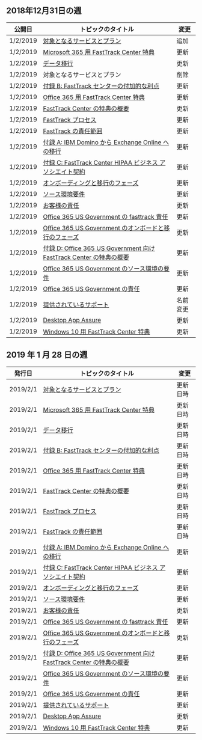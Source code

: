<!-- This file is generated automatically each week. Changes made to this file will be overwritten.-->




## <a name="week-of-december-31-2018"></a>2018年12月31日の週


| 公開日 |トピックのタイトル | 変更 |
|------|------------|--------|
| 1/2/2019 | [対象となるサービスとプラン](/FastTrack/m365-eligible-services-and-plans) | 追加 |
| 1/2/2019 | [Microsoft 365 用 FastTrack Center 特典](/FastTrack/m365-fasttrack-benefit-overview) | 更新 |
| 1/2/2019 | [データ移行](/FastTrack/o365-data-migration) | 更新 |
| 1/2/2019 | 対象となるサービスとプラン | 削除 |
| 1/2/2019 | [付録 B: FastTrack センターの付加的な利点](/FastTrack/o365-fasttrack-additional-benefits) | 更新 |
| 1/2/2019 | [Office 365 用 FastTrack Center 特典](/FastTrack/o365-fasttrack-benefit-for-office-365) | 更新 |
| 1/2/2019 | [FastTrack Center の特典の概要](/FastTrack/o365-fasttrack-benefit-overview) | 更新 |
| 1/2/2019 | [FastTrack プロセス](/FastTrack/o365-fasttrack-process) | 更新 |
| 1/2/2019 | [FastTrack の責任範囲](/FastTrack/o365-fasttrack-responsibilities) | 更新 |
| 1/2/2019 | [付録 A: IBM Domino から Exchange Online への移行](/FastTrack/o365-from-ibm-domino-to-exchange-online) | 更新 |
| 1/2/2019 | [付録 C: FastTrack Center HIPAA ビジネス アソシエイト契約](/FastTrack/o365-hipaa-business-associate-agreement) | 更新 |
| 1/2/2019 | [オンボーディングと移行のフェーズ](/FastTrack/o365-onboarding-and-migration) | 更新 |
| 1/2/2019 | [ソース環境要件](/FastTrack/o365-source-environment-expectations) | 更新 |
| 1/2/2019 | [お客様の責任](/FastTrack/o365-your-responsibilities) | 更新 |
| 1/2/2019 | [Office 365 US Government の fasttrack 責任](/FastTrack/us-gov-appendix-fasttrack-responsibilities) | 更新 |
| 1/2/2019 | [Office 365 US Government のオンボードと移行のフェーズ](/FastTrack/us-gov-appendix-onboarding-and-migration) | 更新 |
| 1/2/2019 | [付録 D: Office 365 US Government 向け FastTrack Center の特典の概要](/FastTrack/us-gov-appendix-overview) | 更新 |
| 1/2/2019 | [Office 365 US Government のソース環境の要件](/FastTrack/us-gov-appendix-source-environment-expectations) | 更新 |
| 1/2/2019 | [Office 365 US Government の責任](/FastTrack/us-gov-appendix-your-responsibilities) | 更新 |
| 1/2/2019 | [提供されているサポート](/FastTrack/win-10-daa-assistance-offered) | 名前変更 |
| 1/2/2019 | [Desktop App Assure](/FastTrack/win-10-desktop-app-assure) | 更新 |
| 1/2/2019 | [Windows 10 用 FastTrack Center 特典](/FastTrack/win-10-fasttrack-benefit-for-windows-10) | 更新 |


## <a name="week-of-january-28-2019"></a>2019 年 1 月 28 日の週


| 発行日 |トピックのタイトル | 変更 |
|------|------------|--------|
| 2019/2/1 | [対象となるサービスとプラン](/FastTrack/m365-eligible-services-and-plans) | 更新日時 |
| 2019/2/1 | [Microsoft 365 用 FastTrack Center 特典](/FastTrack/m365-fasttrack-benefit-overview) | 更新日時 |
| 2019/2/1 | [データ移行](/FastTrack/o365-data-migration) | 更新日時 |
| 2019/2/1 | [付録 B: FastTrack センターの付加的な利点](/FastTrack/o365-fasttrack-additional-benefits) | 更新日時 |
| 2019/2/1 | [Office 365 用 FastTrack Center 特典](/FastTrack/o365-fasttrack-benefit-for-office-365) | 更新日時 |
| 2019/2/1 | [FastTrack Center の特典の概要](/FastTrack/o365-fasttrack-benefit-overview) | 更新日時 |
| 2019/2/1 | [FastTrack プロセス](/FastTrack/o365-fasttrack-process) | 更新日時 |
| 2019/2/1 | [FastTrack の責任範囲](/FastTrack/o365-fasttrack-responsibilities) | 更新日時 |
| 2019/2/1 | [付録 A: IBM Domino から Exchange Online への移行](/FastTrack/o365-from-ibm-domino-to-exchange-online) | 更新 |
| 2019/2/1 | [付録 C: FastTrack Center HIPAA ビジネス アソシエイト契約](/FastTrack/o365-hipaa-business-associate-agreement) | 更新 |
| 2019/2/1 | [オンボーディングと移行のフェーズ](/FastTrack/o365-onboarding-and-migration) | 更新 |
| 2019/2/1 | [ソース環境要件](/FastTrack/o365-source-environment-expectations) | 更新 |
| 2019/2/1 | [お客様の責任](/FastTrack/o365-your-responsibilities) | 更新 |
| 2019/2/1 | [Office 365 US Government の fasttrack 責任](/FastTrack/us-gov-appendix-fasttrack-responsibilities) | 更新 |
| 2019/2/1 | [Office 365 US Government のオンボードと移行のフェーズ](/FastTrack/us-gov-appendix-onboarding-and-migration) | 更新 |
| 2019/2/1 | [付録 D: Office 365 US Government 向け FastTrack Center の特典の概要](/FastTrack/us-gov-appendix-overview) | 更新 |
| 2019/2/1 | [Office 365 US Government のソース環境の要件](/FastTrack/us-gov-appendix-source-environment-expectations) | 更新 |
| 2019/2/1 | [Office 365 US Government の責任](/FastTrack/us-gov-appendix-your-responsibilities) | 更新 |
| 2019/2/1 | [提供されているサポート](/FastTrack/win-10-daa-assistance-offered) | 更新 |
| 2019/2/1 | [Desktop App Assure](/FastTrack/win-10-desktop-app-assure) | 更新 |
| 2019/2/1 | [Windows 10 用 FastTrack Center 特典](/FastTrack/win-10-fasttrack-benefit-for-windows-10) | 更新 |
